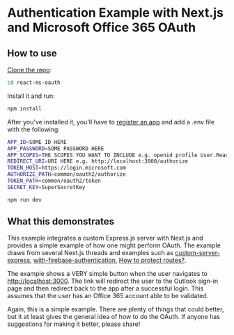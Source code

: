 # Authentication Example with Next.js and Microsoft Office 365 OAuth

## How to use

[Clone the repo](https://github.com/tml123/react-ms-oauth):

```bash
cd react-ms-oauth
```

Install it and run:

```bash
npm install
```

After you've installed it, you'll have to [register an app](https://apps.dev.microsoft.com/) and add a .env file with the following:

```bash
APP_ID=SOME ID HERE
APP_PASSWORD=SOME PASSWORD HERE
APP_SCOPES=THE SCOPES YOU WANT TO INCLUDE e.g. openid profile User.Read Mail.Read Mail.Send
REDIRECT_URI=URI HERE e.g. http://localhost:3000/authorize
TOKEN_HOST=https://login.microsoft.com
AUTHORIZE_PATH=common/oauth2/authorize
TOKEN_PATH=common/oauth2/token
SECRET_KEY=SuperSecretKey
```

```bash
npm run dev
```

## What this demonstrates

This example integrates a custom Express.js server with Next.js and provides a simple example of how one might perform OAuth.  The example draws from several Next.js threads and examples such as [custom-server-express](https://github.com/zeit/next.js/tree/canary/examples/custom-server-express), [with-firebase-authentication](https://github.com/zeit/next.js/tree/canary/examples/with-firebase-authentication), [How to protect routes?](https://github.com/iaincollins/nextjs-starter/issues/12).

The example shows a VERY simple button when the user navigates to [http://localhost:3000](http://localhost:3000).  The link will redirect the user to the Outlook sign-in page and then redirect back to the app after a successful login.  This assumes that the user has an Office 365 account able to be validated.

Again, this is a simple example.  There are plenty of things that could better, but it at least gives the general idea of how to do the OAuth.  If anyone has suggestions for making it better, please share!